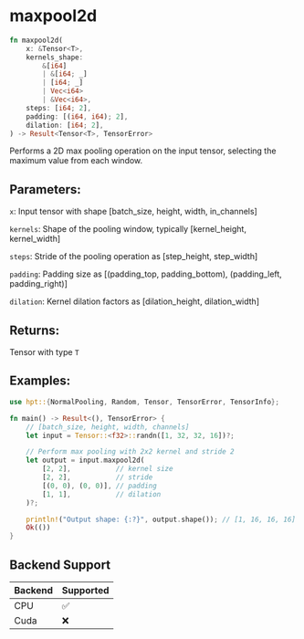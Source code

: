 # maxpool2d
```rust
fn maxpool2d(
    x: &Tensor<T>,
    kernels_shape: 
        &[i64]
        | &[i64; _]
        | [i64; _] 
        | Vec<i64> 
        | &Vec<i64>,
    steps: [i64; 2],
    padding: [(i64, i64); 2],
    dilation: [i64; 2],
) -> Result<Tensor<T>, TensorError>
```
Performs a 2D max pooling operation on the input tensor, selecting the maximum value from each window.

## Parameters:
`x`: Input tensor with shape [batch_size, height, width, in_channels]

`kernels`: Shape of the pooling window, typically [kernel_height, kernel_width]

`steps`: Stride of the pooling operation as [step_height, step_width]

`padding`: Padding size as [(padding_top, padding_bottom), (padding_left, padding_right)]

`dilation`: Kernel dilation factors as [dilation_height, dilation_width]

## Returns:
Tensor with type `T`

## Examples:
```rust
use hpt::{NormalPooling, Random, Tensor, TensorError, TensorInfo};

fn main() -> Result<(), TensorError> {
    // [batch_size, height, width, channels]
    let input = Tensor::<f32>::randn([1, 32, 32, 16])?;

    // Perform max pooling with 2x2 kernel and stride 2
    let output = input.maxpool2d(
        [2, 2],           // kernel size
        [2, 2],           // stride
        [(0, 0), (0, 0)], // padding
        [1, 1],           // dilation
    )?;

    println!("Output shape: {:?}", output.shape()); // [1, 16, 16, 16]
    Ok(())
}
```

## Backend Support
| Backend | Supported |
|---------|-----------|
| CPU     | ✅         |
| Cuda    | ❌        |